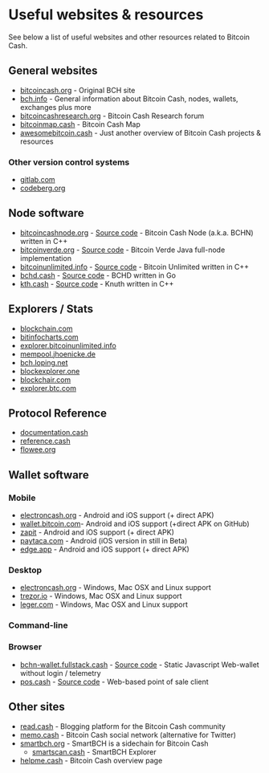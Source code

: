 # Useful websites & resources

See below a list of useful websites and other resources related to Bitcoin Cash.

## General websites

- [bitcoincash.org](https://bitcoincash.org) - Original BCH site
- [bch.info](https://bch.info) - General information about Bitcoin Cash, nodes, wallets, exchanges plus more
- [bitcoincashresearch.org](https://bitcoincashresearch.org/) - Bitcoin Cash Research forum
- [bitcoinmap.cash](https://bitcoinmap.cash/) - Bitcoin Cash Map
- [awesomebitcoin.cash](https://awesomebitcoin.cash/) - Just another overview of Bitcoin Cash projects & resources

### Other version control systems

- [gitlab.com](https://gitlab.com/bitcoincash1)
- [codeberg.org](https://codeberg.org/bitcoincash)

## Node software

- [bitcoincashnode.org](https://bitcoincashnode.org) - [Source code](https://gitlab.com/bitcoin-cash-node/bitcoin-cash-node) - Bitcoin Cash Node (a.k.a. BCHN) written in C++
- [bitcoinverde.org](https://bitcoinverde.org) - [Source code](https://github.com/SoftwareVerde/bitcoin-verde) - Bitcoin Verde Java full-node implementation
- [bitcoinunlimited.info](https://www.bitcoinunlimited.info) - [Source code](https://gitlab.com/bitcoinunlimited/BCHUnlimited) - Bitcoin Unlimited written in C++
- [bchd.cash](https://bchd.cash) - [Source code](https://github.com/gcash/bchd) - BCHD written in Go 
- [kth.cash](https://kth.cash/) - [Source code](https://github.com/k-nuth/kth) - Knuth written in C++

## Explorers / Stats

- [blockchain.com](https://www.blockchain.com/explorer/assets/bch)
- [bitinfocharts.com](https://bitinfocharts.com/bitcoin%20cash/explorer/)
- [explorer.bitcoinunlimited.info](https://explorer.bitcoinunlimited.info)
- [mempool.jhoenicke.de](https://mempool.jhoenicke.de/#BCH,4d,fee)
- [bch.loping.net](https://bch.loping.net)
- [blockexplorer.one](https://blockexplorer.one/bitcoin-cash/mainnet)
- [blockchair.com](https://blockchair.com/bitcoin-cash)
- [explorer.btc.com](https://explorer.btc.com/bch)

## Protocol Reference

- [documentation.cash](https://documentation.cash/)
- [reference.cash](https://reference.cash/)
- [flowee.org](https://flowee.org/docs/spec/)

## Wallet software

### Mobile

- [electroncash.org](https://electroncash.org/) - Android and iOS support (+ direct APK)
- [wallet.bitcoin.com](https://wallet.bitcoin.com/)- Android and iOS support (+direct APK on GitHub)
- [zapit](https://www.zapit.io) - Android and iOS support (+ direct APK)
- [paytaca.com](https://www.paytaca.com/) - Android (iOS version in still in Beta)
- [edge.app](https://edge.app/) - Android and iOS support (+ direct APK)

### Desktop

- [electroncash.org](https://electroncash.org/) - Windows, Mac OSX and Linux support
- [trezor.io](https://trezor.io/trezor-suite) - Windows, Mac OSX and Linux support
- [leger.com](https://www.ledger.com/ledger-live) - Windows, Mac OSX and Linux support

### Command-line

### Browser

- [bchn-wallet.fullstack.cash](https://bchn-wallet.fullstack.cash/) - [Source code](https://github.com/Permissionless-Software-Foundation/gatsby-ipfs-web-wallet) - Static Javascript Web-wallet without login / telemetry
- [pos.cash](https://pos.cash/) - [Source code](https://github.com/softwareverde/pos-cash) - Web-based point of sale client

## Other sites

- [read.cash](https://read.cash/) - Blogging platform for the Bitcoin Cash community
- [memo.cash](https://memo.cash) - Bitcoin Cash social network (alternative for Twitter)
- [smartbch.org](https://smartbch.org/) - SmartBCH is a sidechain for Bitcoin Cash
  - [smartscan.cash](https://www.smartscan.cash/) - SmartBCH Explorer
- [helpme.cash](https://helpme.cash/) - Bitcoin Cash overview page
